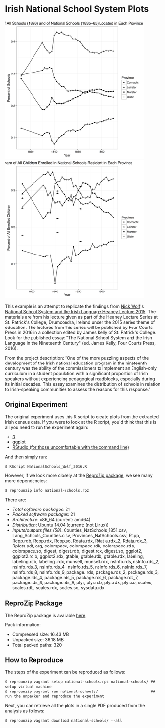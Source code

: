 Irish National School System Plots 
==================================

<img src="Rplots-1.png" height="450">     <img src="Rplots-2.png" height="450">

This example is an attempt to replicate the findings from [Nick Wolf](http://www.nmwolf.net/)'s [National School System and the Irish Language Heaney Lecture 2015](http://doi.org/10.17605/OSF.IO/PGK8V). The materials are from his lecture given as part of the Heaney Lecture Series at St. Patrick's College, Drumcondra, Ireland under the 2015 series theme of education. The lectures from this series will be published by Four Courts Press in 2016 in a collection edited by James Kelly of St. Patrick's College. Look for the published essay: "The National School System and the Irish Language in the Nineteenth Century" (ed. James Kelly, Four Courts Press, 2016).

From the project description: "One of the more puzzling aspects of the development of the Irish national education program in the nineteenth century was the ability of the commissioners to implement an English-only curriculum in a student population with a significant proportion of Irish speakers without experiencing pedagogical roadblocks, especially during its initial decades. This essay examines the distribution of schools in relation to Irish-speaking communities to assess the reasons for this response."

Original Experiment
-------------------
The original experiment uses this R script to create plots from the extracted Irish census data. If you were to look at the R script, you'd think that this is all you need to run the experiment again:

* [R](https://www.r-project.org/)
* [ggplot](http://ggplot2.org/)
* [RStudio (for those uncomfortable with the command line)](https://www.rstudio.com/products/rstudio/download/)

And then simply run: 

    $ RScript NationalSchools_Wolf_2016.R

However, if we look more closely at the [ReproZip package](https://osf.io/wfvqr/), we see many more dependencies:

    $ reprounzip info national-schools.rpz

There are: 
* *Total software packages*: 21
* *Packed software packages*: 21
* *Architecture*: x86_64 (current: amd64)
* *Distribution*: Ubuntu 14.04 (current: (not Linux))
*  *Inputs/outputs files (58)*: Counties_NatSchools_1851.csv, Lang_Schools_Counties.c
sv, Provinces_NatSchools.csv, Rcpp, Rcpp.rdb, Rcpp.rdx, Rcpp.so, Rdata.rdx, Rdat
a.rdx_2, Rdata.rdx_3, Rplots.pdf, arg, colorspace, colorspace.rdb, colorspace.rd
x, colorspace.so, digest, digest.rdb, digest.rdx, digest.so, ggplot2, ggplot2.rd
b, ggplot2.rdx, gtable, gtable.rdb, gtable.rdx, labeling, labeling.rdb, labeling
.rdx, munsell, munsell.rdx, nsInfo.rds, nsInfo.rds_2, nsInfo.rds_3, nsInfo.rds_4
, nsInfo.rds_5, nsInfo.rds_6, nsInfo.rds_7, nsInfo.rds_8, nsInfo.rds_9, package.
rds, package.rds_2, package.rds_3, package.rds_4, package.rds_5, package.rds_6,
package.rds_7, package.rds_8, package.rds_9, plyr, plyr.rdb, plyr.rdx, plyr.so,
scales, scales.rdb, scales.rdx, scales.so, sysdata.rdx

ReproZip Package
----------------

The ReproZip package is available [here](https://osf.io/wfvqr/).

Pack information:
* Compressed size: 16.43 MB
* Unpacked size: 36.18 MB
* Total packed paths: 320

How to Reproduce
----------------

The steps of the experiment can be reproduced as follows:

    $ reprounzip vagrant setup national-schools.rpz national-schools/ ## setup virtual machine
    $ reprounzip vagrant run national-schools/                        ## run the unpacker and reproduce the experiment

Next, you can retrieve all the plots in a single PDF produced from the analysis as follows:

    $ reprounzip vagrant download national-schools/ --all
